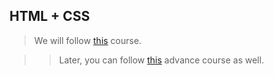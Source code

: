 ## HTML + CSS

>We will follow [this](https://www.coursera.org/learn/programming-with-javascript?specialization=meta-front-end-developer) course.

>>Later, you can follow [this](https://www.coursera.org/learn/html-and-css-in-depth?specialization=meta-front-end-developer) advance course as well.